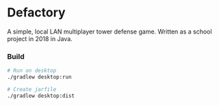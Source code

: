 # Defactory

A simple, local LAN multiplayer tower defense game. Written as a school project in 2018
in Java.

### Build

``` bash
# Run on desktop
./gradlew desktop:run

# Create jarfile
./gradlew desktop:dist
```
